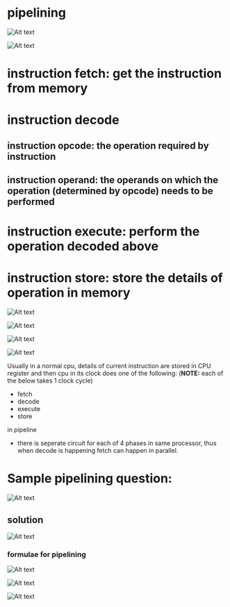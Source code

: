 # pipelining

![Alt text](image-81.png)


![Alt text](image-82.png)

# instruction fetch:  get the instruction from memory

# instruction decode
## instruction opcode: the operation required by instruction
## instruction operand: the operands on which the operation (determined by opcode) needs to be performed

# instruction execute: perform the operation decoded above

# instruction store: store the details of operation in memory


![Alt text](image-83.png)

![Alt text](image-84.png)

![Alt text](image-85.png)

![Alt text](image-86.png)

Usually in a normal cpu, details of current instruction are stored in CPU register and then cpu in its clock does one of the following:
(**NOTE:** each of the below takes 1 clock cycle)
- fetch
- decode
- execute
- store

in pipeline 
- there is seperate circuit for each of 4 phases in same processor, thus when decode is happening fetch can happen in parallel.


# Sample pipelining question:


![Alt text](image-89.png)

## solution

![Alt text](image-90.png)

### formulae for pipelining

![Alt text](image-91.png)

![Alt text](image-92.png)

![Alt text](image-93.png)